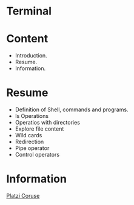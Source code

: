 # Terminal

# Content
- Introduction.
- Resume.
- Information.

# Resume
 

- Definition of Shell, commands and programs.
- ls Operations
- Operatios with directories
- Explore file content
- Wild cards
- Redirection
- Pipe operator
- Control operators


# Information

[Platzi Coruse](https://platzi.com/clases/terminal/)
